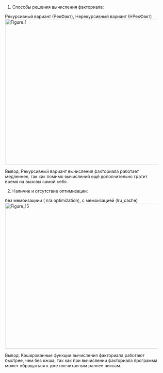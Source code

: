 1. Способы решения вычисления факториала:

Рекурсивный вариант (РекФакт), Нерекурсивный вариант (НРекФакт)
<img width="640" height="480" alt="Figure_1" src="https://github.com/user-attachments/assets/5b933730-e3f5-4a29-b417-55d93380d755" />

Вывод: Рекурcивный вариант вычисления факториала работает медленнее, так как помимо вычислений ещё дополнительно тратит время на вызовы самой себя.

2. Наличие и отсутствие оптимизации:

без мемоизациии ( n/a optimization), c мемоизацией (lru_cache)
<img width="640" height="480" alt="Figure_15" src="https://github.com/user-attachments/assets/39dd2d57-8226-41b4-b676-61e6328f8c5f" />



Вывод: Кэшированные функции вычисления факториала работают быстрее, чем без кжша, так как при вычислении факториала программа может обращаться к уже посчитанным раннее числам.

